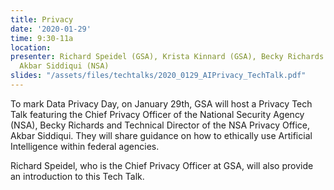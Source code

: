 ```yaml
---
title: Privacy
date: '2020-01-29'
time: 9:30-11a
location:
presenter: Richard Speidel (GSA), Krista Kinnard (GSA), Becky Richards (NSA), and
  Akbar Siddiqui (NSA)
slides: "/assets/files/techtalks/2020_0129_AIPrivacy_TechTalk.pdf"
---
```


To mark Data Privacy Day, on January 29th, GSA will host a Privacy Tech Talk featuring the Chief Privacy Officer of the National Security Agency (NSA), Becky Richards and Technical Director of the NSA Privacy Office, Akbar Siddiqui. They will share guidance on how to ethically use Artificial Intelligence within federal agencies.

Richard Speidel, who is the Chief Privacy Officer at GSA, will also provide an introduction to this Tech Talk.
